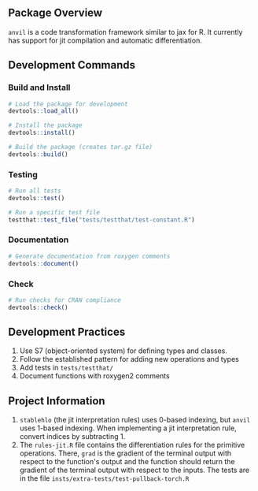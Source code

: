 ## Package Overview

`anvil` is a code transformation framework similar to jax for R.
It currently has support for jit compilation and automatic differentiation.

## Development Commands

### Build and Install

```r
# Load the package for development
devtools::load_all()

# Install the package
devtools::install()

# Build the package (creates tar.gz file)
devtools::build()
```

### Testing

```r
# Run all tests
devtools::test()

# Run a specific test file
testthat::test_file("tests/testthat/test-constant.R")
```

### Documentation

```r
# Generate documentation from roxygen comments
devtools::document()
```

### Check

```r
# Run checks for CRAN compliance
devtools::check()
```

## Development Practices

1. Use S7 (object-oriented system) for defining types and classes.
2. Follow the established pattern for adding new operations and types
3. Add tests in `tests/testthat/`
4. Document functions with roxygen2 comments

## Project Information

1. `stablehlo` (the jit interpretation rules) uses 0-based indexing, but `anvil` uses 1-based indexing. When implementing a jit interpretation rule, convert indices by subtracting 1.
2. The `rules-jit.R` file contains the differentiation rules for the primitive operations.
   There, `grad` is the gradient of the terminal output with respect to the function's output and the function should return the gradient of the terminal output with respect to the inputs.
   The tests are in the file `insts/extra-tests/test-pullback-torch.R`
